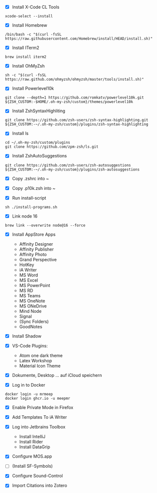 - [x] Install X-Code CL Tools
```
xcode-select --install
```

- [x] Install Homebrew
```
/bin/bash -c "$(curl -fsSL https://raw.githubusercontent.com/Homebrew/install/HEAD/install.sh)"
```

- [x] Install ITerm2
```
brew install iterm2
```

- [x] Install OhMyZsh
```
sh -c "$(curl -fsSL https://raw.github.com/ohmyzsh/ohmyzsh/master/tools/install.sh)"
```

- [x] Install Powerlevel10k
```
git clone --depth=1 https://github.com/romkatv/powerlevel10k.git ${ZSH_CUSTOM:-$HOME/.oh-my-zsh/custom}/themes/powerlevel10k
```

- [x] Install ZshSyntaxHighliting
```
git clone https://github.com/zsh-users/zsh-syntax-highlighting.git ${ZSH_CUSTOM:-~/.oh-my-zsh/custom}/plugins/zsh-syntax-highlighting
```

- [x] Install ls
```
cd ~/.oh-my-zsh/custom/plugins
git clone https://github.com/zpm-zsh/ls.git
```

- [x] Install ZshAutoSuggestions
```
git clone https://github.com/zsh-users/zsh-autosuggestions ${ZSH_CUSTOM:-~/.oh-my-zsh/custom}/plugins/zsh-autosuggestions
```

- [x] Copy .zshrc into ~
- [x] Copy .p10k.zsh into ~

- [x] Run install-script
```
sh ./install-programs.sh
```

- [x] Link node 16
```
brew link --overwrite node@16 --force
```

- [x] Install AppStore Apps
  - Affinity Designer
  - Affinity Publisher
  - Affinity Photo
  - Grand Perspective
  - HotKey
  - iA Writer
  - MS Word
  - MS Excel
  - MS PowerPoint
  - MS RD
  - MS Teams
  - MS OneNote
  - MS ONeDrive
  - Mind Node
  - Signal
  - (Sync Folders)
  - GoodNotes

- [x] Install Shadow

- [x] VS-Code Plugins:
  - Atom one dark theme
  - Latex Workshop
  - Material Icon Theme

- [x] Dokumente, Desktop ... auf iCloud speichern
- [x] Log in to Docker
```
docker login -u mrmeep
docker login ghcr.io -u meepmr
```

- [x] Enable Private Mode in Firefox
- [x] Add Templates To iA Writer
- [x] Log into Jetbrains Toolbox
  - Install IntelliJ
  - Install Rider
  - Install DataGrip

- [x] Configure MOS.app
- [ ] (Install SF-Symbols)
- [x] Configure Sound-Control
- [x] Import Citations into Zotero
